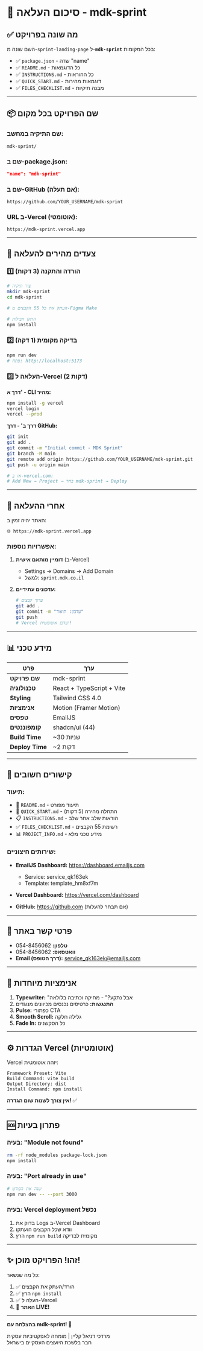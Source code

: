 # 🎯 סיכום העלאה - mdk-sprint

## ✅ מה שונה בפרויקט

השם שונה מ-`sprint-landing-page` ל-**`mdk-sprint`** בכל המקומות:

- ✅ `package.json` - שדה "name"
- ✅ `README.md` - כל הדוגמאות
- ✅ `INSTRUCTIONS.md` - כל ההוראות
- ✅ `QUICK_START.md` - דוגמאות מהירות
- ✅ `FILES_CHECKLIST.md` - מבנה תיקיות

---

## 📦 שם הפרויקט בכל מקום

### שם התיקיה במחשב:
```
mdk-sprint/
```

### שם ב-package.json:
```json
"name": "mdk-sprint"
```

### שם ב-GitHub (אם תעלה):
```
https://github.com/YOUR_USERNAME/mdk-sprint
```

### URL ב-Vercel (אוטומטי):
```
https://mdk-sprint.vercel.app
```

---

## 🚀 צעדים מהירים להעלאה

### 1️⃣ הורדה והתקנה (3 דקות)
```bash
# צור תיקיה
mkdir mdk-sprint
cd mdk-sprint

# העתק את כל 55 הקבצים מ-Figma Make

# התקן חבילות
npm install
```

### 2️⃣ בדיקה מקומית (1 דקה)
```bash
npm run dev
# פתח: http://localhost:5173
```

### 3️⃣ העלאה ל-Vercel (2 דקות)

**דרך א' - CLI מהיר:**
```bash
npm install -g vercel
vercel login
vercel --prod
```

**דרך ב' - דרך GitHub:**
```bash
git init
git add .
git commit -m "Initial commit - MDK Sprint"
git branch -M main
git remote add origin https://github.com/YOUR_USERNAME/mdk-sprint.git
git push -u origin main

# אז ב-vercel.com:
# Add New → Project → בחר mdk-sprint → Deploy
```

---

## 🎊 אחרי ההעלאה

האתר יהיה זמין ב:
```
🌐 https://mdk-sprint.vercel.app
```

### אפשרויות נוספות:

1. **דומיין מותאם אישית** (ב-Vercel)
   - Settings → Domains → Add Domain
   - למשל: `sprint.mdk.co.il`

2. **עדכונים עתידיים:**
   ```bash
   # ערוך קבצים
   git add .
   git commit -m "עדכון: תיאור"
   git push
   # Vercel יעדכן אוטומטית!
   ```

---

## 📊 מידע טכני

| פרט | ערך |
|-----|-----|
| **שם פרויקט** | mdk-sprint |
| **טכנולוגיה** | React + TypeScript + Vite |
| **Styling** | Tailwind CSS 4.0 |
| **אנימציות** | Motion (Framer Motion) |
| **טפסים** | EmailJS |
| **קומפוננטים** | shadcn/ui (44) |
| **Build Time** | ~30 שניות |
| **Deploy Time** | ~2 דקות |

---

## 🔗 קישורים חשובים

### תיעוד:
- 📖 `README.md` - תיעוד מפורט
- 🚀 `QUICK_START.md` - התחלה מהירה (5 דקות)
- 📋 `INSTRUCTIONS.md` - הוראות שלב אחר שלב
- ✅ `FILES_CHECKLIST.md` - רשימת 55 הקבצים
- 📊 `PROJECT_INFO.md` - מידע טכני מלא

### שירותים חיצוניים:
- **EmailJS Dashboard:** https://dashboard.emailjs.com
  - Service: service_qk163ek
  - Template: template_hm8xf7m
  
- **Vercel Dashboard:** https://vercel.com/dashboard
  
- **GitHub:** https://github.com (אם תבחר להעלות)

---

## 📱 פרטי קשר באתר

- **טלפון:** 054-8456062
- **וואטסאפ:** 054-8456062
- **Email (דרך הטופס):** service_qk163ek@emailjs.com

---

## 🎨 אנימציות מיוחדות

1. **Typewriter:** "אבל נתקע?" - מחיקה וכתיבה בלולאה
2. **התנגשות:** כרטיסים נכנסים מכיוונים מנוגדים
3. **Pulse:** כפתורי CTA
4. **Smooth Scroll:** גלילה חלקה
5. **Fade In:** כל הסקשנים

---

## ⚙️ הגדרות Vercel (אוטומטיות)

Vercel יזהה אוטומטית:
```
Framework Preset: Vite
Build Command: vite build
Output Directory: dist
Install Command: npm install
```

**אין צורך לשנות שום הגדרה!** ✅

---

## 🆘 פתרון בעיות

### בעיה: "Module not found"
```bash
rm -rf node_modules package-lock.json
npm install
```

### בעיה: "Port already in use"
```bash
# שנה את הפורט
npm run dev -- --port 3000
```

### בעיה: Vercel deployment נכשל
1. בדוק את Logs ב-Vercel Dashboard
2. וודא שכל הקבצים הועתקו
3. הרץ `npm run build` מקומית לבדיקה

---

## ✨ זהו! הפרויקט מוכן!

כל מה שנשאר:
1. ✅ הורד/העתק את הקבצים
2. ✅ הרץ `npm install`
3. ✅ העלה ל-Vercel
4. 🎉 **האתר LIVE!**

---

**בהצלחה עם mdk-sprint! 🚀**

מרדכי דניאל קליין | מומחה לאפקטיביות עסקית  
חבר בלשכת היועצים העסקיים בישראל
